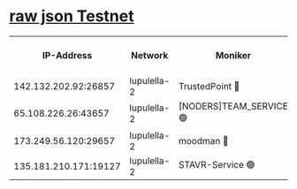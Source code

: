 [raw json Testnet](https://rpc-check.jaclalt.stavr.tech/jaclalt/rpc-jaclalt-result.json)
=

<table><tr><th>IP-Address</th><th>Network</th><th>Moniker</th><th>Latest Block Height</th><th>Earliest Block Height</th><th>Catching Up</th><th>Tx Index</th><th>Voting Power</th><th>Scan Time</th></tr><tr><td>142.132.202.92:26857</td><td>lupulella-2</td><td>TrustedPoint 🔴</td><td>7322503</td><td>6282001</td><td>False</td><td>off</td><td>400065</td><td>2024-03-28T23:53:44.262285224UTC</td></tr><tr><td>65.108.226.26:43657</td><td>lupulella-2</td><td>[NODERS]TEAM_SERVICE 🟢</td><td>7322504</td><td>6282001</td><td>False</td><td>on</td><td>0</td><td>2024-03-28T23:53:44.585978585UTC</td></tr><tr><td>173.249.56.120:29657</td><td>lupulella-2</td><td>moodman 🔴</td><td>7322503</td><td>7222503</td><td>False</td><td>off</td><td>1075134</td><td>2024-03-28T23:53:44.024053873UTC</td></tr><tr><td>135.181.210.171:19127</td><td>lupulella-2</td><td>STAVR-Service 🟢</td><td>7322502</td><td>7321301</td><td>False</td><td>on</td><td>0</td><td>2024-03-28T23:53:37.550630837UTC</td></tr></table>
